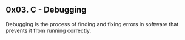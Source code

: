 ## 0x03. C - Debugging
Debugging is the process of finding and fixing errors in software that prevents it from running correctly. 
